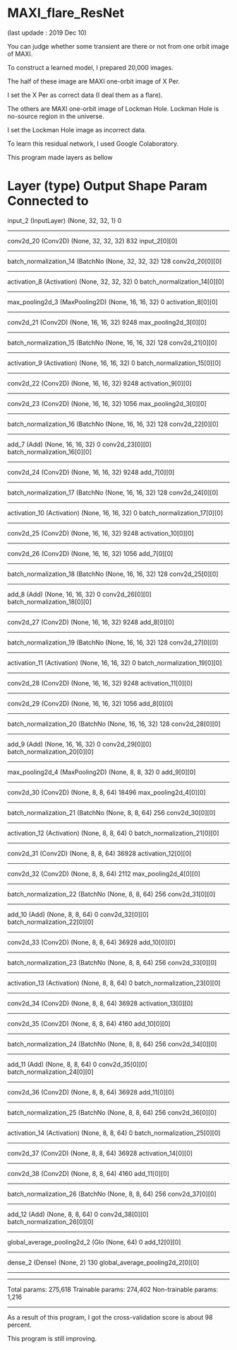 # MAXI_flare_ResNet
(last updade : 2019 Dec 10)

You can judge whether some transient are there or not from one orbit image of MAXI.

To construct a learned model, I prepared 20,000 images. 

The half of these image are MAXI one-orbit image of X Per.

I set the X Per as correct data (I deal them as a flare).

The others are MAXI one-orbit image of Lockman Hole. Lockman Hole is no-source region in the universe.

I set the Lockman Hole image as incorrect data.



To learn this residual network, I used Google Colaboratory.

This program made layers as bellow


Layer (type)                    Output Shape         Param     Connected to                     
==================================================================================================
input_2 (InputLayer)            (None, 32, 32, 1)    0                                            
__________________________________________________________________________________________________
conv2d_20 (Conv2D)              (None, 32, 32, 32)   832         input_2[0][0]                    
__________________________________________________________________________________________________
batch_normalization_14 (BatchNo (None, 32, 32, 32)   128         conv2d_20[0][0]                  
__________________________________________________________________________________________________
activation_8 (Activation)       (None, 32, 32, 32)   0           batch_normalization_14[0][0]     
__________________________________________________________________________________________________
max_pooling2d_3 (MaxPooling2D)  (None, 16, 16, 32)   0           activation_8[0][0]               
__________________________________________________________________________________________________
conv2d_21 (Conv2D)              (None, 16, 16, 32)   9248        max_pooling2d_3[0][0]            
__________________________________________________________________________________________________
batch_normalization_15 (BatchNo (None, 16, 16, 32)   128         conv2d_21[0][0]                  
__________________________________________________________________________________________________
activation_9 (Activation)       (None, 16, 16, 32)   0           batch_normalization_15[0][0]     
__________________________________________________________________________________________________
conv2d_22 (Conv2D)              (None, 16, 16, 32)   9248        activation_9[0][0]               
__________________________________________________________________________________________________
conv2d_23 (Conv2D)              (None, 16, 16, 32)   1056        max_pooling2d_3[0][0]            
__________________________________________________________________________________________________
batch_normalization_16 (BatchNo (None, 16, 16, 32)   128         conv2d_22[0][0]                  
__________________________________________________________________________________________________
add_7 (Add)                     (None, 16, 16, 32)   0           conv2d_23[0][0]                  
                                                                 batch_normalization_16[0][0]     
__________________________________________________________________________________________________
conv2d_24 (Conv2D)              (None, 16, 16, 32)   9248        add_7[0][0]                      
__________________________________________________________________________________________________
batch_normalization_17 (BatchNo (None, 16, 16, 32)   128         conv2d_24[0][0]                  
__________________________________________________________________________________________________
activation_10 (Activation)      (None, 16, 16, 32)   0           batch_normalization_17[0][0]     
__________________________________________________________________________________________________
conv2d_25 (Conv2D)              (None, 16, 16, 32)   9248        activation_10[0][0]              
__________________________________________________________________________________________________
conv2d_26 (Conv2D)              (None, 16, 16, 32)   1056        add_7[0][0]                      
__________________________________________________________________________________________________
batch_normalization_18 (BatchNo (None, 16, 16, 32)   128         conv2d_25[0][0]                  
__________________________________________________________________________________________________
add_8 (Add)                     (None, 16, 16, 32)   0           conv2d_26[0][0]                  
                                                                 batch_normalization_18[0][0]     
__________________________________________________________________________________________________
conv2d_27 (Conv2D)              (None, 16, 16, 32)   9248        add_8[0][0]                      
__________________________________________________________________________________________________
batch_normalization_19 (BatchNo (None, 16, 16, 32)   128         conv2d_27[0][0]                  
__________________________________________________________________________________________________
activation_11 (Activation)      (None, 16, 16, 32)   0           batch_normalization_19[0][0]     
__________________________________________________________________________________________________
conv2d_28 (Conv2D)              (None, 16, 16, 32)   9248        activation_11[0][0]              
__________________________________________________________________________________________________
conv2d_29 (Conv2D)              (None, 16, 16, 32)   1056        add_8[0][0]                      
__________________________________________________________________________________________________
batch_normalization_20 (BatchNo (None, 16, 16, 32)   128         conv2d_28[0][0]                  
__________________________________________________________________________________________________
add_9 (Add)                     (None, 16, 16, 32)   0           conv2d_29[0][0]                  
                                                                 batch_normalization_20[0][0]     
__________________________________________________________________________________________________
max_pooling2d_4 (MaxPooling2D)  (None, 8, 8, 32)     0           add_9[0][0]                      
__________________________________________________________________________________________________
conv2d_30 (Conv2D)              (None, 8, 8, 64)     18496       max_pooling2d_4[0][0]            
__________________________________________________________________________________________________
batch_normalization_21 (BatchNo (None, 8, 8, 64)     256         conv2d_30[0][0]                  
__________________________________________________________________________________________________
activation_12 (Activation)      (None, 8, 8, 64)     0           batch_normalization_21[0][0]     
__________________________________________________________________________________________________
conv2d_31 (Conv2D)              (None, 8, 8, 64)     36928       activation_12[0][0]              
__________________________________________________________________________________________________
conv2d_32 (Conv2D)              (None, 8, 8, 64)     2112        max_pooling2d_4[0][0]            
__________________________________________________________________________________________________
batch_normalization_22 (BatchNo (None, 8, 8, 64)     256         conv2d_31[0][0]                  
__________________________________________________________________________________________________
add_10 (Add)                    (None, 8, 8, 64)     0           conv2d_32[0][0]                  
                                                                 batch_normalization_22[0][0]     
__________________________________________________________________________________________________
conv2d_33 (Conv2D)              (None, 8, 8, 64)     36928       add_10[0][0]                     
__________________________________________________________________________________________________
batch_normalization_23 (BatchNo (None, 8, 8, 64)     256         conv2d_33[0][0]                  
__________________________________________________________________________________________________
activation_13 (Activation)      (None, 8, 8, 64)     0           batch_normalization_23[0][0]     
__________________________________________________________________________________________________
conv2d_34 (Conv2D)              (None, 8, 8, 64)     36928       activation_13[0][0]              
__________________________________________________________________________________________________
conv2d_35 (Conv2D)              (None, 8, 8, 64)     4160        add_10[0][0]                     
__________________________________________________________________________________________________
batch_normalization_24 (BatchNo (None, 8, 8, 64)     256         conv2d_34[0][0]                  
__________________________________________________________________________________________________
add_11 (Add)                    (None, 8, 8, 64)     0           conv2d_35[0][0]                  
                                                                 batch_normalization_24[0][0]     
__________________________________________________________________________________________________
conv2d_36 (Conv2D)              (None, 8, 8, 64)     36928       add_11[0][0]                     
__________________________________________________________________________________________________
batch_normalization_25 (BatchNo (None, 8, 8, 64)     256         conv2d_36[0][0]                  
__________________________________________________________________________________________________
activation_14 (Activation)      (None, 8, 8, 64)     0           batch_normalization_25[0][0]     
__________________________________________________________________________________________________
conv2d_37 (Conv2D)              (None, 8, 8, 64)     36928       activation_14[0][0]              
__________________________________________________________________________________________________
conv2d_38 (Conv2D)              (None, 8, 8, 64)     4160        add_11[0][0]                     
__________________________________________________________________________________________________
batch_normalization_26 (BatchNo (None, 8, 8, 64)     256         conv2d_37[0][0]                  
__________________________________________________________________________________________________
add_12 (Add)                    (None, 8, 8, 64)     0           conv2d_38[0][0]                  
                                                                 batch_normalization_26[0][0]     
__________________________________________________________________________________________________
global_average_pooling2d_2 (Glo (None, 64)           0           add_12[0][0]                     
__________________________________________________________________________________________________
dense_2 (Dense)                 (None, 2)            130         global_average_pooling2d_2[0][0] 
__________________________________________________________________________________________________
__________________________________________________________________________________________________
Total params: 275,618
Trainable params: 274,402
Non-trainable params: 1,216
________________________________________________________________________________________________






As a result of this program, I got the cross-validation score is about 98 percent.

This program is still improving.
